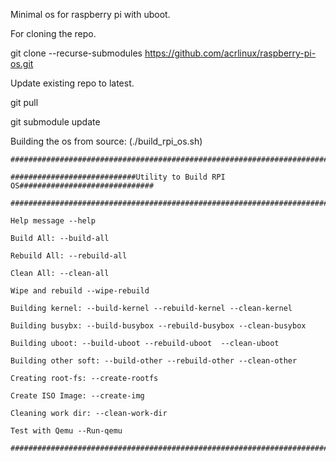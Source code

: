 Minimal os for raspberry pi with uboot.


For cloning the repo.

git clone --recurse-submodules https://github.com/acrlinux/raspberry-pi-os.git

Update existing repo to latest.

git pull

git submodule update

Building the os from source: (./build_rpi_os.sh) 

```
#################################################################################

############################Utility to Build RPI OS##############################

#################################################################################

Help message --help

Build All: --build-all

Rebuild All: --rebuild-all

Clean All: --clean-all

Wipe and rebuild --wipe-rebuild

Building kernel: --build-kernel --rebuild-kernel --clean-kernel

Building busybx: --build-busybox --rebuild-busybox --clean-busybox

Building uboot: --build-uboot --rebuild-uboot  --clean-uboot

Building other soft: --build-other --rebuild-other --clean-other

Creating root-fs: --create-rootfs

Create ISO Image: --create-img

Cleaning work dir: --clean-work-dir

Test with Qemu --Run-qemu

################################################################################### 
```
